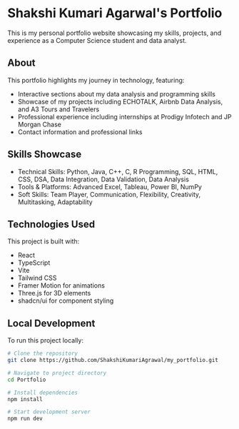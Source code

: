 # Shakshi Kumari Agarwal's Portfolio

This is my personal portfolio website showcasing my skills, projects, and experience as a Computer Science student and data analyst.

## About

This portfolio highlights my journey in technology, featuring:

- Interactive sections about my data analysis and programming skills
- Showcase of my projects including ECHOTALK, Airbnb Data Analysis, and A3 Tours and Travelers
- Professional experience including internships at Prodigy Infotech and JP Morgan Chase
- Contact information and professional links

## Skills Showcase

- Technical Skills: Python, Java, C++, C, R Programming, SQL, HTML, CSS, DSA, Data Integration, Data Validation, Data Analysis
- Tools & Platforms: Advanced Excel, Tableau, Power BI, NumPy
- Soft Skills: Team Player, Communication, Flexibility, Creativity, Multitasking, Adaptability

## Technologies Used

This project is built with:

- React
- TypeScript
- Vite
- Tailwind CSS
- Framer Motion for animations
- Three.js for 3D elements
- shadcn/ui for component styling

## Local Development

To run this project locally:

```sh
# Clone the repository
git clone https://github.com/ShakshiKumariAgrawal/my_portfolio.git

# Navigate to project directory
cd Portfolio

# Install dependencies
npm install

# Start development server
npm run dev
```
